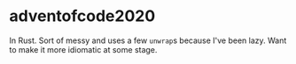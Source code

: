 # adventofcode2020

In Rust. Sort of messy and uses a few `unwrap`s because I've been lazy. Want to make it more idiomatic at some stage.
